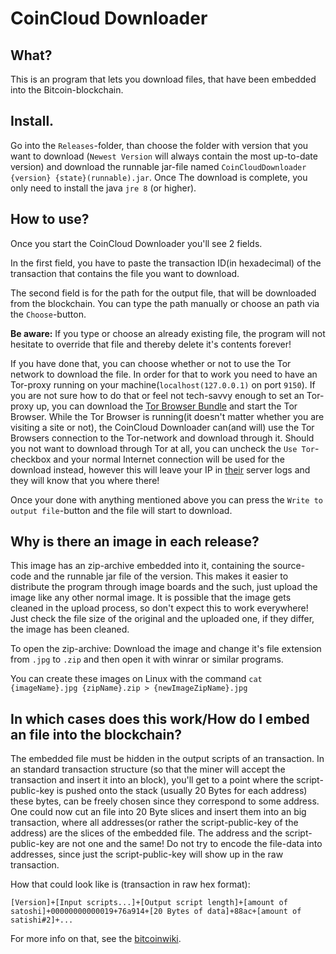 # CoinCloud Downloader
## What?
This is an program that lets you download files, that have been embedded into the Bitcoin-blockchain.
## Install.
Go into the `Releases`-folder, than choose the folder with version that you want to download (`Newest Version` will always contain the most up-to-date version) and download the runnable jar-file named `CoinCloudDownloader {version} {state}(runnable).jar`. Once The download is complete, you only need to install the java `jre 8` (or higher).
## How to use?
Once you start the CoinCloud Downloader you'll see 2 fields.

In the first field, you have to paste the transaction ID(in hexadecimal) of the transaction that contains the file you want to download.

The second field is for the path for the output file, that will be downloaded from the blockchain. You can type the path manually or choose an path via the `Choose`-button.

**Be aware:** If you type or choose an already existing file, the program will not hesitate to override that file and thereby delete it's contents forever!

If you have done that, you can choose whether or not to use the Tor network to download the file. In order for that to work you need to have an Tor-proxy running on your machine(`localhost(127.0.0.1)` on port `9150`). If you are not sure how to do that or feel not  tech-savvy enough to set an Tor-proxy up, you can download the [Tor Browser Bundle](https://www.torproject.org/download/download-easy.html.en) and start the Tor Browser. While the Tor Browser is running(it doesn't matter whether you are visiting a site or not), the CoinCloud Downloader can(and will) use the Tor Browsers connection to the Tor-network and download through it. Should you not want to download through Tor at all, you can uncheck the `Use Tor`-checkbox and your normal Internet connection will be used for the download instead, however this will leave your IP in [their](https://blockchain.info) server logs and they will know that you where there!

Once your done with anything mentioned above you can press the `Write to output file`-button and the file will start to download.
## Why is there an image in each release?
This image has an zip-archive embedded into it, containing the source-code and the runnable jar file of the version. This makes it easier to distribute the program through image boards and the such, just upload the image like any other normal image.
It is possible that the image gets cleaned in the upload process, so don't expect this to work everywhere! Just check the file size of the original and the uploaded one, if they differ, the image has been cleaned.

To open the zip-archive: Download the image and change it's file extension from `.jpg` to `.zip` and then open it with winrar or similar programs.

You can create these images on Linux with the command `cat {imageName}.jpg {zipName}.zip > {newImageZipName}.jpg`
## In which cases does this work/How do I embed an file into the blockchain?
The embedded file must be hidden in the output scripts of an transaction.
In an standard transaction structure (so that the miner will accept the transaction and insert it into an block), you'll get to a point where the script-public-key is pushed onto the stack (usually 20 Bytes for each address) these bytes, can be freely chosen since they correspond to some address. One could now cut an file into 20 Byte slices and insert them into an big transaction, where all addresses(or rather the script-public-key of the address) are the slices of the embedded file. 
The address and the script-public-key are not one and the same! Do not try to encode the file-data into addresses, since just the script-public-key will show up in the raw transaction.

How that could look like is (transaction in raw hex format): 

`[Version]+[Input scripts...]+[Output script length]+[amount of satoshi]+00000000000019+76a914+[20 Bytes of data]+88ac+[amount of satishi#2]+...`

For more info on that, see the [bitcoinwiki](https://en.bitcoin.it/wiki/Transaction).